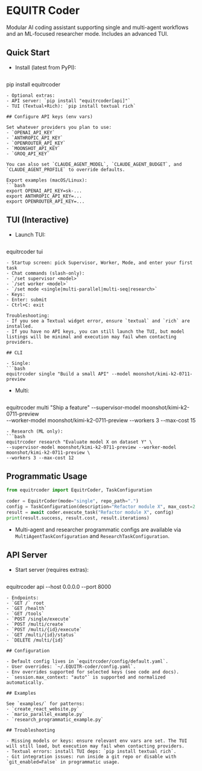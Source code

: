# EQUITR Coder

Modular AI coding assistant supporting single and multi-agent workflows and an ML-focused researcher mode. Includes an advanced TUI.

## Quick Start

- Install (latest from PyPI):
  ```bash
pip install equitrcoder
  ```
- Optional extras:
  - API server: `pip install "equitrcoder[api]"`
  - TUI (Textual+Rich): `pip install textual rich`

## Configure API keys (env vars)

Set whatever providers you plan to use:
- `OPENAI_API_KEY`
- `ANTHROPIC_API_KEY`
- `OPENROUTER_API_KEY`
- `MOONSHOT_API_KEY`
- `GROQ_API_KEY`

You can also set `CLAUDE_AGENT_MODEL`, `CLAUDE_AGENT_BUDGET`, and `CLAUDE_AGENT_PROFILE` to override defaults.

Export examples (macOS/Linux):
```bash
export OPENAI_API_KEY=sk-...
export ANTHROPIC_API_KEY=...
export OPENROUTER_API_KEY=...
```

## TUI (Interactive)

- Launch TUI:
  ```bash
equitrcoder tui
  ```
- Startup screen: pick Supervisor, Worker, Mode, and enter your first task
- Chat commands (slash-only):
  - `/set supervisor <model>`
  - `/set worker <model>`
  - `/set mode <single|multi-parallel|multi-seq|research>`
- Keys:
  - Enter: submit
  - Ctrl+C: exit

Troubleshooting:
- If you see a Textual widget error, ensure `textual` and `rich` are installed.
- If you have no API keys, you can still launch the TUI, but model listings will be minimal and execution may fail when contacting providers.

## CLI

- Single:
  ```bash
equitrcoder single "Build a small API" --model moonshot/kimi-k2-0711-preview
  ```
- Multi:
  ```bash
equitrcoder multi "Ship a feature" --supervisor-model moonshot/kimi-k2-0711-preview \
  --worker-model moonshot/kimi-k2-0711-preview --workers 3 --max-cost 15
  ```
- Research (ML only):
  ```bash
equitrcoder research "Evaluate model X on dataset Y" \
  --supervisor-model moonshot/kimi-k2-0711-preview --worker-model moonshot/kimi-k2-0711-preview \
  --workers 3 --max-cost 12
  ```

## Programmatic Usage

```python
from equitrcoder import EquitrCoder, TaskConfiguration

coder = EquitrCoder(mode="single", repo_path=".")
config = TaskConfiguration(description="Refactor module X", max_cost=2.0, max_iterations=20)
result = await coder.execute_task("Refactor module X", config)
print(result.success, result.cost, result.iterations)
```

- Multi-agent and researcher programmatic configs are available via `MultiAgentTaskConfiguration` and `ResearchTaskConfiguration`.

## API Server

- Start server (requires extras):
  ```bash
equitrcoder api --host 0.0.0.0 --port 8000
  ```
- Endpoints:
  - `GET /` root
  - `GET /health`
  - `GET /tools`
  - `POST /single/execute`
  - `POST /multi/create`
  - `POST /multi/{id}/execute`
  - `GET /multi/{id}/status`
  - `DELETE /multi/{id}`

## Configuration

- Default config lives in `equitrcoder/config/default.yaml`.
- User overrides: `~/.EQUITR-coder/config.yaml`.
- Env overrides supported for selected keys (see code and docs).
- `session.max_context: "auto"` is supported and normalized automatically.

## Examples

See `examples/` for patterns:
- `create_react_website.py`
- `mario_parallel_example.py`
- `research_programmatic_example.py`

## Troubleshooting

- Missing models or keys: ensure relevant env vars are set. The TUI will still load, but execution may fail when contacting providers.
- Textual errors: install TUI deps: `pip install textual rich`.
- Git integration issues: run inside a git repo or disable with `git_enabled=False` in programmatic usage. 